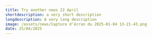 ```yaml
---
title: Try another news 22 April
shortdescription: a very short description
longdescription: A very long description
image: /assets/news/Capture d’écran du 2025-01-04 13-21-43.png
date: 25/04/2025
---
```


